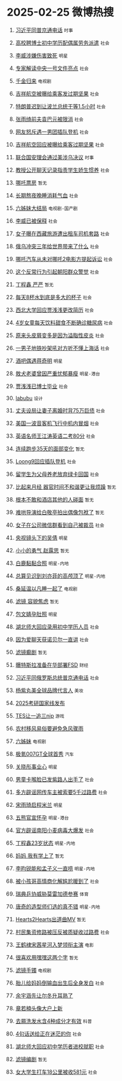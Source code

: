 # 2025-02-25 微博热搜 
1. [习近平同普京通电话](https://m.weibo.cn/search?containerid=100103type%3D1%26t%3D10%26q%3D%23%E4%B9%A0%E8%BF%91%E5%B9%B3%E5%90%8C%E6%99%AE%E4%BA%AC%E9%80%9A%E7%94%B5%E8%AF%9D%23&stream_entry_id=51&isnewpage=1&extparam=seat%3D1%26dgr%3D0%26pos%3D0%26cate%3D10103%26stream_entry_id%3D51%26filter_type%3Drealtimehot%26q%3D%2523%25E4%25B9%25A0%25E8%25BF%2591%25E5%25B9%25B3%25E5%2590%258C%25E6%2599%25AE%25E4%25BA%25AC%25E9%2580%259A%25E7%2594%25B5%25E8%25AF%259D%2523%26c_type%3D51%26display_time%3D1740439242%26pre_seqid%3D17404392426280368808464) `时事` 

2. [高校聘博士初中学历配偶属劳务派遣](https://m.weibo.cn/search?containerid=100103type%3D1%26t%3D10%26q%3D%23%E9%AB%98%E6%A0%A1%E8%81%98%E5%8D%9A%E5%A3%AB%E5%88%9D%E4%B8%AD%E5%AD%A6%E5%8E%86%E9%85%8D%E5%81%B6%E5%B1%9E%E5%8A%B3%E5%8A%A1%E6%B4%BE%E9%81%A3%23&stream_entry_id=31&isnewpage=1&extparam=seat%3D1%26lcate%3D5001%26band_rank%3D1%26filter_type%3Drealtimehot%26q%3D%2523%25E9%25AB%2598%25E6%25A0%25A1%25E8%2581%2598%25E5%258D%259A%25E5%25A3%25AB%25E5%2588%259D%25E4%25B8%25AD%25E5%25AD%25A6%25E5%258E%2586%25E9%2585%258D%25E5%2581%25B6%25E5%25B1%259E%25E5%258A%25B3%25E5%258A%25A1%25E6%25B4%25BE%25E9%2581%25A3%2523%26c_type%3D31%26dgr%3D0%26pos%3D0%26cate%3D5001%26realpos%3D1%26stream_entry_id%3D31%26flag%3D0%26display_time%3D1740439242%26pre_seqid%3D17404392426280368808464) `社会` 

3. [李威涉嫌伤害致死](https://m.weibo.cn/search?containerid=100103type%3D1%26t%3D10%26q%3D%23%E6%9D%8E%E5%A8%81%E6%B6%89%E5%AB%8C%E4%BC%A4%E5%AE%B3%E8%87%B4%E6%AD%BB%23&stream_entry_id=31&isnewpage=1&extparam=seat%3D1%26lcate%3D5001%26band_rank%3D2%26filter_type%3Drealtimehot%26q%3D%2523%25E6%259D%258E%25E5%25A8%2581%25E6%25B6%2589%25E5%25AB%258C%25E4%25BC%25A4%25E5%25AE%25B3%25E8%2587%25B4%25E6%25AD%25BB%2523%26c_type%3D31%26dgr%3D0%26pos%3D1%26cate%3D5001%26realpos%3D2%26stream_entry_id%3D31%26flag%3D2%26display_time%3D1740439242%26pre_seqid%3D17404392426280368808464) `明星` 

4. [专家解读中央一号文件亮点](https://m.weibo.cn/search?containerid=100103type%3D1%26t%3D10%26q%3D%23%E4%B8%93%E5%AE%B6%E8%A7%A3%E8%AF%BB%E4%B8%AD%E5%A4%AE%E4%B8%80%E5%8F%B7%E6%96%87%E4%BB%B6%E4%BA%AE%E7%82%B9%23&stream_entry_id=31&isnewpage=1&extparam=seat%3D1%26lcate%3D5001%26band_rank%3D3%26filter_type%3Drealtimehot%26q%3D%2523%25E4%25B8%2593%25E5%25AE%25B6%25E8%25A7%25A3%25E8%25AF%25BB%25E4%25B8%25AD%25E5%25A4%25AE%25E4%25B8%2580%25E5%258F%25B7%25E6%2596%2587%25E4%25BB%25B6%25E4%25BA%25AE%25E7%2582%25B9%2523%26c_type%3D31%26dgr%3D0%26pos%3D2%26cate%3D5001%26realpos%3D3%26stream_entry_id%3D31%26flag%3D0%26display_time%3D1740439242%26pre_seqid%3D17404392426280368808464) `社会` 

5. [千金归来](https://m.weibo.cn/search?containerid=100103type%3D1%26t%3D10%26q%3D%E5%8D%83%E9%87%91%E5%BD%92%E6%9D%A5&stream_entry_id=31&isnewpage=1&extparam=seat%3D1%26lcate%3D5001%26band_rank%3D4%26filter_type%3Drealtimehot%26q%3D%25E5%258D%2583%25E9%2587%2591%25E5%25BD%2592%25E6%259D%25A5%26c_type%3D31%26dgr%3D0%26pos%3D3%26cate%3D5001%26realpos%3D4%26stream_entry_id%3D31%26flag%3D2%26display_time%3D1740439242%26pre_seqid%3D17404392426280368808464) `电视剧` 

6. [吉祥航空被曝给乘客发过期坚果](https://m.weibo.cn/search?containerid=100103type%3D1%26t%3D10%26q%3D%23%E5%90%89%E7%A5%A5%E8%88%AA%E7%A9%BA%E8%A2%AB%E6%9B%9D%E7%BB%99%E4%B9%98%E5%AE%A2%E5%8F%91%E8%BF%87%E6%9C%9F%E5%9D%9A%E6%9E%9C%23&stream_entry_id=31&isnewpage=1&extparam=seat%3D1%26lcate%3D5001%26band_rank%3D5%26filter_type%3Drealtimehot%26q%3D%2523%25E5%2590%2589%25E7%25A5%25A5%25E8%2588%25AA%25E7%25A9%25BA%25E8%25A2%25AB%25E6%259B%259D%25E7%25BB%2599%25E4%25B9%2598%25E5%25AE%25A2%25E5%258F%2591%25E8%25BF%2587%25E6%259C%259F%25E5%259D%259A%25E6%259E%259C%2523%26c_type%3D31%26dgr%3D0%26pos%3D4%26cate%3D5001%26realpos%3D5%26stream_entry_id%3D31%26flag%3D0%26display_time%3D1740439242%26pre_seqid%3D17404392426280368808464) `社会` 

7. [特朗普迟到让波兰总统干等1.5小时](https://m.weibo.cn/search?containerid=100103type%3D1%26t%3D10%26q%3D%23%E7%89%B9%E6%9C%97%E6%99%AE%E8%BF%9F%E5%88%B0%E8%AE%A9%E6%B3%A2%E5%85%B0%E6%80%BB%E7%BB%9F%E5%B9%B2%E7%AD%891.5%E5%B0%8F%E6%97%B6%23&stream_entry_id=31&isnewpage=1&extparam=seat%3D1%26lcate%3D5001%26band_rank%3D6%26filter_type%3Drealtimehot%26q%3D%2523%25E7%2589%25B9%25E6%259C%2597%25E6%2599%25AE%25E8%25BF%259F%25E5%2588%25B0%25E8%25AE%25A9%25E6%25B3%25A2%25E5%2585%25B0%25E6%2580%25BB%25E7%25BB%259F%25E5%25B9%25B2%25E7%25AD%25891.5%25E5%25B0%258F%25E6%2597%25B6%2523%26c_type%3D31%26dgr%3D0%26pos%3D5%26cate%3D5001%26realpos%3D6%26stream_entry_id%3D31%26flag%3D0%26display_time%3D1740439242%26pre_seqid%3D17404392426280368808464) `社会` 

8. [张雨绮前夫袁巴元被限消](https://m.weibo.cn/search?containerid=100103type%3D1%26t%3D10%26q%3D%23%E5%BC%A0%E9%9B%A8%E7%BB%AE%E5%89%8D%E5%A4%AB%E8%A2%81%E5%B7%B4%E5%85%83%E8%A2%AB%E9%99%90%E6%B6%88%23&stream_entry_id=31&isnewpage=1&extparam=seat%3D1%26lcate%3D5001%26band_rank%3D7%26filter_type%3Drealtimehot%26q%3D%2523%25E5%25BC%25A0%25E9%259B%25A8%25E7%25BB%25AE%25E5%2589%258D%25E5%25A4%25AB%25E8%25A2%2581%25E5%25B7%25B4%25E5%2585%2583%25E8%25A2%25AB%25E9%2599%2590%25E6%25B6%2588%2523%26c_type%3D31%26dgr%3D0%26pos%3D6%26cate%3D5001%26realpos%3D7%26stream_entry_id%3D31%26flag%3D2%26display_time%3D1740439242%26pre_seqid%3D17404392426280368808464) `社会` 

9. [网友怒斥遇一男团插队登机](https://m.weibo.cn/search?containerid=100103type%3D1%26t%3D10%26q%3D%23%E7%BD%91%E5%8F%8B%E6%80%92%E6%96%A5%E9%81%87%E4%B8%80%E7%94%B7%E5%9B%A2%E6%8F%92%E9%98%9F%E7%99%BB%E6%9C%BA%23&stream_entry_id=31&isnewpage=1&extparam=seat%3D1%26lcate%3D5001%26band_rank%3D8%26filter_type%3Drealtimehot%26q%3D%2523%25E7%25BD%2591%25E5%258F%258B%25E6%2580%2592%25E6%2596%25A5%25E9%2581%2587%25E4%25B8%2580%25E7%2594%25B7%25E5%259B%25A2%25E6%258F%2592%25E9%2598%259F%25E7%2599%25BB%25E6%259C%25BA%2523%26c_type%3D31%26dgr%3D0%26pos%3D7%26cate%3D5001%26realpos%3D8%26stream_entry_id%3D31%26flag%3D0%26display_time%3D1740439242%26pre_seqid%3D17404392426280368808464) `社会` 

10. [吉祥航空回应被曝给乘客过期坚果](https://m.weibo.cn/search?containerid=100103type%3D1%26t%3D10%26q%3D%23%E5%90%89%E7%A5%A5%E8%88%AA%E7%A9%BA%E5%9B%9E%E5%BA%94%E8%A2%AB%E6%9B%9D%E7%BB%99%E4%B9%98%E5%AE%A2%E8%BF%87%E6%9C%9F%E5%9D%9A%E6%9E%9C%23&stream_entry_id=31&isnewpage=1&extparam=seat%3D1%26lcate%3D5001%26band_rank%3D9%26filter_type%3Drealtimehot%26q%3D%2523%25E5%2590%2589%25E7%25A5%25A5%25E8%2588%25AA%25E7%25A9%25BA%25E5%259B%259E%25E5%25BA%2594%25E8%25A2%25AB%25E6%259B%259D%25E7%25BB%2599%25E4%25B9%2598%25E5%25AE%25A2%25E8%25BF%2587%25E6%259C%259F%25E5%259D%259A%25E6%259E%259C%2523%26c_type%3D31%26dgr%3D0%26pos%3D8%26cate%3D5001%26realpos%3D9%26stream_entry_id%3D31%26flag%3D0%26display_time%3D1740439242%26pre_seqid%3D17404392426280368808464) `社会` 

11. [联合国安理会通过美涉乌决议](https://m.weibo.cn/search?containerid=100103type%3D1%26t%3D10%26q%3D%23%E8%81%94%E5%90%88%E5%9B%BD%E5%AE%89%E7%90%86%E4%BC%9A%E9%80%9A%E8%BF%87%E7%BE%8E%E6%B6%89%E4%B9%8C%E5%86%B3%E8%AE%AE%23&stream_entry_id=31&isnewpage=1&extparam=seat%3D1%26lcate%3D5001%26band_rank%3D10%26filter_type%3Drealtimehot%26q%3D%2523%25E8%2581%2594%25E5%2590%2588%25E5%259B%25BD%25E5%25AE%2589%25E7%2590%2586%25E4%25BC%259A%25E9%2580%259A%25E8%25BF%2587%25E7%25BE%258E%25E6%25B6%2589%25E4%25B9%258C%25E5%2586%25B3%25E8%25AE%25AE%2523%26c_type%3D31%26dgr%3D0%26pos%3D9%26cate%3D5001%26realpos%3D10%26stream_entry_id%3D31%26flag%3D1%26display_time%3D1740439242%26pre_seqid%3D17404392426280368808464) `时事` 

12. [教授公开聊天记录指责学生娇生惯养](https://m.weibo.cn/search?containerid=100103type%3D1%26t%3D10%26q%3D%23%E6%95%99%E6%8E%88%E5%85%AC%E5%BC%80%E8%81%8A%E5%A4%A9%E8%AE%B0%E5%BD%95%E6%8C%87%E8%B4%A3%E5%AD%A6%E7%94%9F%E5%A8%87%E7%94%9F%E6%83%AF%E5%85%BB%23&stream_entry_id=31&isnewpage=1&extparam=seat%3D1%26lcate%3D5001%26band_rank%3D11%26filter_type%3Drealtimehot%26q%3D%2523%25E6%2595%2599%25E6%258E%2588%25E5%2585%25AC%25E5%25BC%2580%25E8%2581%258A%25E5%25A4%25A9%25E8%25AE%25B0%25E5%25BD%2595%25E6%258C%2587%25E8%25B4%25A3%25E5%25AD%25A6%25E7%2594%259F%25E5%25A8%2587%25E7%2594%259F%25E6%2583%25AF%25E5%2585%25BB%2523%26c_type%3D31%26dgr%3D0%26pos%3D10%26cate%3D5001%26realpos%3D11%26stream_entry_id%3D31%26flag%3D2%26display_time%3D1740439242%26pre_seqid%3D17404392426280368808464) `社会` 

13. [哪吒票房](https://m.weibo.cn/search?containerid=100103type%3D1%26t%3D10%26q%3D%E5%93%AA%E5%90%92%E7%A5%A8%E6%88%BF&stream_entry_id=31&isnewpage=1&extparam=seat%3D1%26lcate%3D5001%26band_rank%3D12%26filter_type%3Drealtimehot%26q%3D%25E5%2593%25AA%25E5%2590%2592%25E7%25A5%25A8%25E6%2588%25BF%26c_type%3D31%26dgr%3D0%26pos%3D11%26cate%3D5001%26realpos%3D12%26stream_entry_id%3D31%26flag%3D2%26display_time%3D1740439242%26pre_seqid%3D17404392426280368808464) `暂无` 

14. [长期熬夜晚睡消耗气血](https://m.weibo.cn/search?containerid=100103type%3D1%26t%3D10%26q%3D%23%E9%95%BF%E6%9C%9F%E7%86%AC%E5%A4%9C%E6%99%9A%E7%9D%A1%E6%B6%88%E8%80%97%E6%B0%94%E8%A1%80%23&stream_entry_id=31&isnewpage=1&extparam=seat%3D1%26lcate%3D5001%26band_rank%3D13%26filter_type%3Drealtimehot%26q%3D%2523%25E9%2595%25BF%25E6%259C%259F%25E7%2586%25AC%25E5%25A4%259C%25E6%2599%259A%25E7%259D%25A1%25E6%25B6%2588%25E8%2580%2597%25E6%25B0%2594%25E8%25A1%2580%2523%26c_type%3D31%26dgr%3D0%26pos%3D12%26cate%3D5001%26realpos%3D13%26stream_entry_id%3D31%26flag%3D0%26display_time%3D1740439242%26pre_seqid%3D17404392426280368808464) `社会` 

15. [六姊妹大结局](https://m.weibo.cn/search?containerid=100103type%3D1%26t%3D10%26q%3D%23%E5%85%AD%E5%A7%8A%E5%A6%B9%E5%A4%A7%E7%BB%93%E5%B1%80%23&stream_entry_id=31&isnewpage=1&extparam=seat%3D1%26lcate%3D5001%26band_rank%3D14%26filter_type%3Drealtimehot%26q%3D%2523%25E5%2585%25AD%25E5%25A7%258A%25E5%25A6%25B9%25E5%25A4%25A7%25E7%25BB%2593%25E5%25B1%2580%2523%26c_type%3D31%26dgr%3D0%26pos%3D13%26cate%3D5001%26realpos%3D14%26stream_entry_id%3D31%26flag%3D0%26display_time%3D1740439242%26pre_seqid%3D17404392426280368808464) `电视剧-国产剧` 

16. [李威已被保释](https://m.weibo.cn/search?containerid=100103type%3D1%26t%3D10%26q%3D%23%E6%9D%8E%E5%A8%81%E5%B7%B2%E8%A2%AB%E4%BF%9D%E9%87%8A%23&stream_entry_id=31&isnewpage=1&extparam=seat%3D1%26lcate%3D5001%26band_rank%3D15%26filter_type%3Drealtimehot%26q%3D%2523%25E6%259D%258E%25E5%25A8%2581%25E5%25B7%25B2%25E8%25A2%25AB%25E4%25BF%259D%25E9%2587%258A%2523%26c_type%3D31%26dgr%3D0%26pos%3D14%26cate%3D5001%26realpos%3D15%26stream_entry_id%3D31%26flag%3D0%26display_time%3D1740439242%26pre_seqid%3D17404392426280368808464) `社会` 

17. [女子曝在西藏旅游遭出租车司机套路](https://m.weibo.cn/search?containerid=100103type%3D1%26t%3D10%26q%3D%23%E5%A5%B3%E5%AD%90%E6%9B%9D%E5%9C%A8%E8%A5%BF%E8%97%8F%E6%97%85%E6%B8%B8%E9%81%AD%E5%87%BA%E7%A7%9F%E8%BD%A6%E5%8F%B8%E6%9C%BA%E5%A5%97%E8%B7%AF%23&stream_entry_id=31&isnewpage=1&extparam=seat%3D1%26lcate%3D5001%26band_rank%3D16%26filter_type%3Drealtimehot%26q%3D%2523%25E5%25A5%25B3%25E5%25AD%2590%25E6%259B%259D%25E5%259C%25A8%25E8%25A5%25BF%25E8%2597%258F%25E6%2597%2585%25E6%25B8%25B8%25E9%2581%25AD%25E5%2587%25BA%25E7%25A7%259F%25E8%25BD%25A6%25E5%258F%25B8%25E6%259C%25BA%25E5%25A5%2597%25E8%25B7%25AF%2523%26c_type%3D31%26dgr%3D0%26pos%3D15%26cate%3D5001%26realpos%3D16%26stream_entry_id%3D31%26flag%3D0%26display_time%3D1740439242%26pre_seqid%3D17404392426280368808464) `社会` 

18. [俄乌冲突三年给世界带来了什么](https://m.weibo.cn/search?containerid=100103type%3D1%26t%3D10%26q%3D%23%E4%BF%84%E4%B9%8C%E5%86%B2%E7%AA%81%E4%B8%89%E5%B9%B4%E7%BB%99%E4%B8%96%E7%95%8C%E5%B8%A6%E6%9D%A5%E4%BA%86%E4%BB%80%E4%B9%88%23&stream_entry_id=31&isnewpage=1&extparam=seat%3D1%26lcate%3D5001%26band_rank%3D17%26filter_type%3Drealtimehot%26q%3D%2523%25E4%25BF%2584%25E4%25B9%258C%25E5%2586%25B2%25E7%25AA%2581%25E4%25B8%2589%25E5%25B9%25B4%25E7%25BB%2599%25E4%25B8%2596%25E7%2595%258C%25E5%25B8%25A6%25E6%259D%25A5%25E4%25BA%2586%25E4%25BB%2580%25E4%25B9%2588%2523%26c_type%3D31%26dgr%3D0%26pos%3D16%26cate%3D5001%26realpos%3D17%26stream_entry_id%3D31%26flag%3D0%26display_time%3D1740439242%26pre_seqid%3D17404392426280368808464) `社会` 

19. [哪吒汽车从未对哪吒2电影方提起诉讼](https://m.weibo.cn/search?containerid=100103type%3D1%26t%3D10%26q%3D%23%E5%93%AA%E5%90%92%E6%B1%BD%E8%BD%A6%E4%BB%8E%E6%9C%AA%E5%AF%B9%E5%93%AA%E5%90%922%E7%94%B5%E5%BD%B1%E6%96%B9%E6%8F%90%E8%B5%B7%E8%AF%89%E8%AE%BC%23&stream_entry_id=31&isnewpage=1&extparam=seat%3D1%26lcate%3D5001%26band_rank%3D18%26filter_type%3Drealtimehot%26q%3D%2523%25E5%2593%25AA%25E5%2590%2592%25E6%25B1%25BD%25E8%25BD%25A6%25E4%25BB%258E%25E6%259C%25AA%25E5%25AF%25B9%25E5%2593%25AA%25E5%2590%25922%25E7%2594%25B5%25E5%25BD%25B1%25E6%2596%25B9%25E6%258F%2590%25E8%25B5%25B7%25E8%25AF%2589%25E8%25AE%25BC%2523%26c_type%3D31%26dgr%3D0%26pos%3D17%26cate%3D5001%26realpos%3D18%26stream_entry_id%3D31%26flag%3D1%26display_time%3D1740439242%26pre_seqid%3D17404392426280368808464) `社会` 

20. [这个反常行为引起朝阳群众警觉](https://m.weibo.cn/search?containerid=100103type%3D1%26t%3D10%26q%3D%23%E8%BF%99%E4%B8%AA%E5%8F%8D%E5%B8%B8%E8%A1%8C%E4%B8%BA%E5%BC%95%E8%B5%B7%E6%9C%9D%E9%98%B3%E7%BE%A4%E4%BC%97%E8%AD%A6%E8%A7%89%23&stream_entry_id=31&isnewpage=1&extparam=seat%3D1%26lcate%3D5001%26band_rank%3D19%26filter_type%3Drealtimehot%26q%3D%2523%25E8%25BF%2599%25E4%25B8%25AA%25E5%258F%258D%25E5%25B8%25B8%25E8%25A1%258C%25E4%25B8%25BA%25E5%25BC%2595%25E8%25B5%25B7%25E6%259C%259D%25E9%2598%25B3%25E7%25BE%25A4%25E4%25BC%2597%25E8%25AD%25A6%25E8%25A7%2589%2523%26c_type%3D31%26dgr%3D0%26pos%3D18%26cate%3D5001%26realpos%3D19%26stream_entry_id%3D31%26flag%3D0%26display_time%3D1740439242%26pre_seqid%3D17404392426280368808464) `社会` 

21. [丁程鑫 严严](https://m.weibo.cn/search?containerid=100103type%3D1%26t%3D10%26q%3D%E4%B8%81%E7%A8%8B%E9%91%AB+%E4%B8%A5%E4%B8%A5&stream_entry_id=31&isnewpage=1&extparam=seat%3D1%26lcate%3D5001%26band_rank%3D20%26filter_type%3Drealtimehot%26q%3D%25E4%25B8%2581%25E7%25A8%258B%25E9%2591%25AB%2520%25E4%25B8%25A5%25E4%25B8%25A5%26c_type%3D31%26dgr%3D0%26pos%3D19%26cate%3D5001%26realpos%3D20%26stream_entry_id%3D31%26flag%3D1%26display_time%3D1740439242%26pre_seqid%3D17404392426280368808464) `暂无` 

22. [每天8杯水到底是多大的杯子](https://m.weibo.cn/search?containerid=100103type%3D1%26t%3D10%26q%3D%23%E6%AF%8F%E5%A4%A98%E6%9D%AF%E6%B0%B4%E5%88%B0%E5%BA%95%E6%98%AF%E5%A4%9A%E5%A4%A7%E7%9A%84%E6%9D%AF%E5%AD%90%23&stream_entry_id=31&isnewpage=1&extparam=seat%3D1%26lcate%3D5001%26band_rank%3D21%26filter_type%3Drealtimehot%26q%3D%2523%25E6%25AF%258F%25E5%25A4%25A98%25E6%259D%25AF%25E6%25B0%25B4%25E5%2588%25B0%25E5%25BA%2595%25E6%2598%25AF%25E5%25A4%259A%25E5%25A4%25A7%25E7%259A%2584%25E6%259D%25AF%25E5%25AD%2590%2523%26c_type%3D31%26dgr%3D0%26pos%3D20%26cate%3D5001%26realpos%3D21%26stream_entry_id%3D31%26flag%3D0%26display_time%3D1740439242%26pre_seqid%3D17404392426280368808464) `社会` 

23. [西北大学回应贾浅浅更改简历](https://m.weibo.cn/search?containerid=100103type%3D1%26t%3D10%26q%3D%23%E8%A5%BF%E5%8C%97%E5%A4%A7%E5%AD%A6%E5%9B%9E%E5%BA%94%E8%B4%BE%E6%B5%85%E6%B5%85%E6%9B%B4%E6%94%B9%E7%AE%80%E5%8E%86%23&stream_entry_id=31&isnewpage=1&extparam=seat%3D1%26lcate%3D5001%26band_rank%3D22%26filter_type%3Drealtimehot%26q%3D%2523%25E8%25A5%25BF%25E5%258C%2597%25E5%25A4%25A7%25E5%25AD%25A6%25E5%259B%259E%25E5%25BA%2594%25E8%25B4%25BE%25E6%25B5%2585%25E6%25B5%2585%25E6%259B%25B4%25E6%2594%25B9%25E7%25AE%2580%25E5%258E%2586%2523%26c_type%3D31%26dgr%3D0%26pos%3D21%26cate%3D5001%26realpos%3D22%26stream_entry_id%3D31%26flag%3D0%26display_time%3D1740439242%26pre_seqid%3D17404392426280368808464) `社会` 

24. [4岁女童每天饮料甜食不断确诊糖尿病](https://m.weibo.cn/search?containerid=100103type%3D1%26t%3D10%26q%3D%234%E5%B2%81%E5%A5%B3%E7%AB%A5%E6%AF%8F%E5%A4%A9%E9%A5%AE%E6%96%99%E7%94%9C%E9%A3%9F%E4%B8%8D%E6%96%AD%E7%A1%AE%E8%AF%8A%E7%B3%96%E5%B0%BF%E7%97%85%23&stream_entry_id=31&isnewpage=1&extparam=seat%3D1%26lcate%3D5001%26band_rank%3D23%26filter_type%3Drealtimehot%26q%3D%25234%25E5%25B2%2581%25E5%25A5%25B3%25E7%25AB%25A5%25E6%25AF%258F%25E5%25A4%25A9%25E9%25A5%25AE%25E6%2596%2599%25E7%2594%259C%25E9%25A3%259F%25E4%25B8%258D%25E6%2596%25AD%25E7%25A1%25AE%25E8%25AF%258A%25E7%25B3%2596%25E5%25B0%25BF%25E7%2597%2585%2523%26c_type%3D31%26dgr%3D0%26pos%3D22%26cate%3D5001%26realpos%3D23%26stream_entry_id%3D31%26flag%3D0%26display_time%3D1740439242%26pre_seqid%3D17404392426280368808464) `社会` 

25. [原来头皮屑变多是因为溢脂性皮炎](https://m.weibo.cn/search?containerid=100103type%3D1%26t%3D10%26q%3D%23%E5%8E%9F%E6%9D%A5%E5%A4%B4%E7%9A%AE%E5%B1%91%E5%8F%98%E5%A4%9A%E6%98%AF%E5%9B%A0%E4%B8%BA%E6%BA%A2%E8%84%82%E6%80%A7%E7%9A%AE%E7%82%8E%23&stream_entry_id=31&isnewpage=1&extparam=seat%3D1%26lcate%3D5001%26band_rank%3D24%26filter_type%3Drealtimehot%26q%3D%2523%25E5%258E%259F%25E6%259D%25A5%25E5%25A4%25B4%25E7%259A%25AE%25E5%25B1%2591%25E5%258F%2598%25E5%25A4%259A%25E6%2598%25AF%25E5%259B%25A0%25E4%25B8%25BA%25E6%25BA%25A2%25E8%2584%2582%25E6%2580%25A7%25E7%259A%25AE%25E7%2582%258E%2523%26c_type%3D31%26dgr%3D0%26pos%3D23%26cate%3D5001%26realpos%3D24%26stream_entry_id%3D31%26flag%3D0%26display_time%3D1740439242%26pre_seqid%3D17404392426280368808464) `社会` 

26. [一男子地铁吵架吼对方听不懂上海话](https://m.weibo.cn/search?containerid=100103type%3D1%26t%3D10%26q%3D%23%E4%B8%80%E7%94%B7%E5%AD%90%E5%9C%B0%E9%93%81%E5%90%B5%E6%9E%B6%E5%90%BC%E5%AF%B9%E6%96%B9%E5%90%AC%E4%B8%8D%E6%87%82%E4%B8%8A%E6%B5%B7%E8%AF%9D%23&stream_entry_id=31&isnewpage=1&extparam=seat%3D1%26lcate%3D5001%26band_rank%3D25%26filter_type%3Drealtimehot%26q%3D%2523%25E4%25B8%2580%25E7%2594%25B7%25E5%25AD%2590%25E5%259C%25B0%25E9%2593%2581%25E5%2590%25B5%25E6%259E%25B6%25E5%2590%25BC%25E5%25AF%25B9%25E6%2596%25B9%25E5%2590%25AC%25E4%25B8%258D%25E6%2587%2582%25E4%25B8%258A%25E6%25B5%25B7%25E8%25AF%259D%2523%26c_type%3D31%26dgr%3D0%26pos%3D24%26cate%3D5001%26realpos%3D25%26stream_entry_id%3D31%26flag%3D0%26display_time%3D1740439242%26pre_seqid%3D17404392426280368808464) `社会` 

27. [酒吧偶遇蒋奇明](https://m.weibo.cn/search?containerid=100103type%3D1%26t%3D10%26q%3D%23%E9%85%92%E5%90%A7%E5%81%B6%E9%81%87%E8%92%8B%E5%A5%87%E6%98%8E%23&stream_entry_id=31&isnewpage=1&extparam=seat%3D1%26lcate%3D5001%26band_rank%3D26%26filter_type%3Drealtimehot%26q%3D%2523%25E9%2585%2592%25E5%2590%25A7%25E5%2581%25B6%25E9%2581%2587%25E8%2592%258B%25E5%25A5%2587%25E6%2598%258E%2523%26c_type%3D31%26dgr%3D0%26pos%3D25%26cate%3D5001%26realpos%3D26%26stream_entry_id%3D31%26flag%3D0%26display_time%3D1740439242%26pre_seqid%3D17404392426280368808464) `明星` 

28. [敖犬老婆曾因严重忧郁暴瘦](https://m.weibo.cn/search?containerid=100103type%3D1%26t%3D10%26q%3D%23%E6%95%96%E7%8A%AC%E8%80%81%E5%A9%86%E6%9B%BE%E5%9B%A0%E4%B8%A5%E9%87%8D%E5%BF%A7%E9%83%81%E6%9A%B4%E7%98%A6%23&stream_entry_id=31&isnewpage=1&extparam=seat%3D1%26lcate%3D5001%26band_rank%3D27%26filter_type%3Drealtimehot%26q%3D%2523%25E6%2595%2596%25E7%258A%25AC%25E8%2580%2581%25E5%25A9%2586%25E6%259B%25BE%25E5%259B%25A0%25E4%25B8%25A5%25E9%2587%258D%25E5%25BF%25A7%25E9%2583%2581%25E6%259A%25B4%25E7%2598%25A6%2523%26c_type%3D31%26dgr%3D0%26pos%3D26%26cate%3D5001%26realpos%3D27%26stream_entry_id%3D31%26flag%3D0%26display_time%3D1740439242%26pre_seqid%3D17404392426280368808464) `明星-港台` 

29. [贾浅浅已博士毕业](https://m.weibo.cn/search?containerid=100103type%3D1%26t%3D10%26q%3D%23%E8%B4%BE%E6%B5%85%E6%B5%85%E5%B7%B2%E5%8D%9A%E5%A3%AB%E6%AF%95%E4%B8%9A%23&stream_entry_id=31&isnewpage=1&extparam=seat%3D1%26lcate%3D5001%26band_rank%3D28%26filter_type%3Drealtimehot%26q%3D%2523%25E8%25B4%25BE%25E6%25B5%2585%25E6%25B5%2585%25E5%25B7%25B2%25E5%258D%259A%25E5%25A3%25AB%25E6%25AF%2595%25E4%25B8%259A%2523%26c_type%3D31%26dgr%3D0%26pos%3D27%26cate%3D5001%26realpos%3D28%26stream_entry_id%3D31%26flag%3D0%26display_time%3D1740439242%26pre_seqid%3D17404392426280368808464) `社会` 

30. [labubu](https://m.weibo.cn/search?containerid=100103type%3D1%26t%3D10%26q%3Dlabubu&stream_entry_id=31&isnewpage=1&extparam=seat%3D1%26lcate%3D5001%26band_rank%3D29%26filter_type%3Drealtimehot%26q%3Dlabubu%26c_type%3D31%26dgr%3D0%26pos%3D28%26cate%3D5001%26realpos%3D29%26stream_entry_id%3D31%26flag%3D0%26display_time%3D1740439242%26pre_seqid%3D17404392426280368808464) `设计` 

31. [丈夫设局让妻子离婚时背75万巨债](https://m.weibo.cn/search?containerid=100103type%3D1%26t%3D10%26q%3D%23%E4%B8%88%E5%A4%AB%E8%AE%BE%E5%B1%80%E8%AE%A9%E5%A6%BB%E5%AD%90%E7%A6%BB%E5%A9%9A%E6%97%B6%E8%83%8C75%E4%B8%87%E5%B7%A8%E5%80%BA%23&stream_entry_id=31&isnewpage=1&extparam=seat%3D1%26lcate%3D5001%26band_rank%3D30%26filter_type%3Drealtimehot%26q%3D%2523%25E4%25B8%2588%25E5%25A4%25AB%25E8%25AE%25BE%25E5%25B1%2580%25E8%25AE%25A9%25E5%25A6%25BB%25E5%25AD%2590%25E7%25A6%25BB%25E5%25A9%259A%25E6%2597%25B6%25E8%2583%258C75%25E4%25B8%2587%25E5%25B7%25A8%25E5%2580%25BA%2523%26c_type%3D31%26dgr%3D0%26pos%3D29%26cate%3D5001%26realpos%3D30%26stream_entry_id%3D31%26flag%3D0%26display_time%3D1740439242%26pre_seqid%3D17404392426280368808464) `社会` 

32. [美国一波音客机飞行中机内冒烟](https://m.weibo.cn/search?containerid=100103type%3D1%26t%3D10%26q%3D%23%E7%BE%8E%E5%9B%BD%E4%B8%80%E6%B3%A2%E9%9F%B3%E5%AE%A2%E6%9C%BA%E9%A3%9E%E8%A1%8C%E4%B8%AD%E6%9C%BA%E5%86%85%E5%86%92%E7%83%9F%23&stream_entry_id=31&isnewpage=1&extparam=seat%3D1%26lcate%3D5001%26band_rank%3D31%26filter_type%3Drealtimehot%26q%3D%2523%25E7%25BE%258E%25E5%259B%25BD%25E4%25B8%2580%25E6%25B3%25A2%25E9%259F%25B3%25E5%25AE%25A2%25E6%259C%25BA%25E9%25A3%259E%25E8%25A1%258C%25E4%25B8%25AD%25E6%259C%25BA%25E5%2586%2585%25E5%2586%2592%25E7%2583%259F%2523%26c_type%3D31%26dgr%3D0%26pos%3D30%26cate%3D5001%26realpos%3D31%26stream_entry_id%3D31%26flag%3D1%26display_time%3D1740439242%26pre_seqid%3D17404392426280368808464) `社会` 

33. [英语名师王江涛英语二考80分](https://m.weibo.cn/search?containerid=100103type%3D1%26t%3D10%26q%3D%23%E8%8B%B1%E8%AF%AD%E5%90%8D%E5%B8%88%E7%8E%8B%E6%B1%9F%E6%B6%9B%E8%8B%B1%E8%AF%AD%E4%BA%8C%E8%80%8380%E5%88%86%23&stream_entry_id=31&isnewpage=1&extparam=seat%3D1%26lcate%3D5001%26band_rank%3D32%26filter_type%3Drealtimehot%26q%3D%2523%25E8%258B%25B1%25E8%25AF%25AD%25E5%2590%258D%25E5%25B8%2588%25E7%258E%258B%25E6%25B1%259F%25E6%25B6%259B%25E8%258B%25B1%25E8%25AF%25AD%25E4%25BA%258C%25E8%2580%258380%25E5%2588%2586%2523%26c_type%3D31%26dgr%3D0%26pos%3D31%26cate%3D5001%26realpos%3D32%26stream_entry_id%3D31%26flag%3D0%26display_time%3D1740439242%26pre_seqid%3D17404392426280368808464) `社会` 

34. [连续跑步35天的面部变化](https://m.weibo.cn/search?containerid=100103type%3D1%26t%3D10%26q%3D%E8%BF%9E%E7%BB%AD%E8%B7%91%E6%AD%A535%E5%A4%A9%E7%9A%84%E9%9D%A2%E9%83%A8%E5%8F%98%E5%8C%96&stream_entry_id=31&isnewpage=1&extparam=seat%3D1%26lcate%3D5001%26band_rank%3D33%26filter_type%3Drealtimehot%26q%3D%25E8%25BF%259E%25E7%25BB%25AD%25E8%25B7%2591%25E6%25AD%25A535%25E5%25A4%25A9%25E7%259A%2584%25E9%259D%25A2%25E9%2583%25A8%25E5%258F%2598%25E5%258C%2596%26c_type%3D31%26dgr%3D0%26pos%3D32%26cate%3D5001%26realpos%3D33%26stream_entry_id%3D31%26flag%3D0%26display_time%3D1740439242%26pre_seqid%3D17404392426280368808464) `暂无` 

35. [Loong9回应插队登机](https://m.weibo.cn/search?containerid=100103type%3D1%26t%3D10%26q%3D%23Loong9%E5%9B%9E%E5%BA%94%E6%8F%92%E9%98%9F%E7%99%BB%E6%9C%BA%23&stream_entry_id=31&isnewpage=1&extparam=seat%3D1%26lcate%3D5001%26band_rank%3D34%26filter_type%3Drealtimehot%26q%3D%2523Loong9%25E5%259B%259E%25E5%25BA%2594%25E6%258F%2592%25E9%2598%259F%25E7%2599%25BB%25E6%259C%25BA%2523%26c_type%3D31%26dgr%3D0%26pos%3D33%26cate%3D5001%26realpos%3D34%26stream_entry_id%3D31%26flag%3D0%26display_time%3D1740439242%26pre_seqid%3D17404392426280368808464) `社会` 

36. [留学生为父母养老放弃绿卡回国](https://m.weibo.cn/search?containerid=100103type%3D1%26t%3D10%26q%3D%23%E7%95%99%E5%AD%A6%E7%94%9F%E4%B8%BA%E7%88%B6%E6%AF%8D%E5%85%BB%E8%80%81%E6%94%BE%E5%BC%83%E7%BB%BF%E5%8D%A1%E5%9B%9E%E5%9B%BD%23&stream_entry_id=31&isnewpage=1&extparam=seat%3D1%26lcate%3D5001%26band_rank%3D35%26filter_type%3Drealtimehot%26q%3D%2523%25E7%2595%2599%25E5%25AD%25A6%25E7%2594%259F%25E4%25B8%25BA%25E7%2588%25B6%25E6%25AF%258D%25E5%2585%25BB%25E8%2580%2581%25E6%2594%25BE%25E5%25BC%2583%25E7%25BB%25BF%25E5%258D%25A1%25E5%259B%259E%25E5%259B%25BD%2523%26c_type%3D31%26dgr%3D0%26pos%3D34%26cate%3D5001%26realpos%3D35%26stream_entry_id%3D31%26flag%3D0%26display_time%3D1740439242%26pre_seqid%3D17404392426280368808464) `社会` 

37. [比起来月经 器官时间不和谐更让我烦躁](https://m.weibo.cn/search?containerid=100103type%3D1%26t%3D10%26q%3D%E6%AF%94%E8%B5%B7%E6%9D%A5%E6%9C%88%E7%BB%8F+%E5%99%A8%E5%AE%98%E6%97%B6%E9%97%B4%E4%B8%8D%E5%92%8C%E8%B0%90%E6%9B%B4%E8%AE%A9%E6%88%91%E7%83%A6%E8%BA%81&stream_entry_id=31&isnewpage=1&extparam=seat%3D1%26lcate%3D5001%26band_rank%3D36%26filter_type%3Drealtimehot%26q%3D%25E6%25AF%2594%25E8%25B5%25B7%25E6%259D%25A5%25E6%259C%2588%25E7%25BB%258F%2520%25E5%2599%25A8%25E5%25AE%2598%25E6%2597%25B6%25E9%2597%25B4%25E4%25B8%258D%25E5%2592%258C%25E8%25B0%2590%25E6%259B%25B4%25E8%25AE%25A9%25E6%2588%2591%25E7%2583%25A6%25E8%25BA%2581%26c_type%3D31%26dgr%3D0%26pos%3D35%26cate%3D5001%26realpos%3D36%26stream_entry_id%3D31%26flag%3D0%26display_time%3D1740439242%26pre_seqid%3D17404392426280368808464) `暂无` 

38. [根本不敢和酒店其他的人碰面](https://m.weibo.cn/search?containerid=100103type%3D1%26t%3D10%26q%3D%E6%A0%B9%E6%9C%AC%E4%B8%8D%E6%95%A2%E5%92%8C%E9%85%92%E5%BA%97%E5%85%B6%E4%BB%96%E7%9A%84%E4%BA%BA%E7%A2%B0%E9%9D%A2&stream_entry_id=31&isnewpage=1&extparam=seat%3D1%26lcate%3D5001%26band_rank%3D37%26filter_type%3Drealtimehot%26q%3D%25E6%25A0%25B9%25E6%259C%25AC%25E4%25B8%258D%25E6%2595%25A2%25E5%2592%258C%25E9%2585%2592%25E5%25BA%2597%25E5%2585%25B6%25E4%25BB%2596%25E7%259A%2584%25E4%25BA%25BA%25E7%25A2%25B0%25E9%259D%25A2%26c_type%3D31%26dgr%3D0%26pos%3D36%26cate%3D5001%26realpos%3D37%26stream_entry_id%3D31%26flag%3D0%26display_time%3D1740439242%26pre_seqid%3D17404392426280368808464) `暂无` 

39. [难哄导演给白敬亭拍出偶像包袱了](https://m.weibo.cn/search?containerid=100103type%3D1%26t%3D10%26q%3D%E9%9A%BE%E5%93%84%E5%AF%BC%E6%BC%94%E7%BB%99%E7%99%BD%E6%95%AC%E4%BA%AD%E6%8B%8D%E5%87%BA%E5%81%B6%E5%83%8F%E5%8C%85%E8%A2%B1%E4%BA%86&stream_entry_id=31&isnewpage=1&extparam=seat%3D1%26lcate%3D5001%26band_rank%3D38%26filter_type%3Drealtimehot%26q%3D%25E9%259A%25BE%25E5%2593%2584%25E5%25AF%25BC%25E6%25BC%2594%25E7%25BB%2599%25E7%2599%25BD%25E6%2595%25AC%25E4%25BA%25AD%25E6%258B%258D%25E5%2587%25BA%25E5%2581%25B6%25E5%2583%258F%25E5%258C%2585%25E8%25A2%25B1%25E4%25BA%2586%26c_type%3D31%26dgr%3D0%26pos%3D37%26cate%3D5001%26realpos%3D38%26stream_entry_id%3D31%26flag%3D0%26display_time%3D1740439242%26pre_seqid%3D17404392426280368808464) `暂无` 

40. [女子在公司微信群看到自己被裁员](https://m.weibo.cn/search?containerid=100103type%3D1%26t%3D10%26q%3D%23%E5%A5%B3%E5%AD%90%E5%9C%A8%E5%85%AC%E5%8F%B8%E5%BE%AE%E4%BF%A1%E7%BE%A4%E7%9C%8B%E5%88%B0%E8%87%AA%E5%B7%B1%E8%A2%AB%E8%A3%81%E5%91%98%23&stream_entry_id=31&isnewpage=1&extparam=seat%3D1%26lcate%3D5001%26band_rank%3D39%26filter_type%3Drealtimehot%26q%3D%2523%25E5%25A5%25B3%25E5%25AD%2590%25E5%259C%25A8%25E5%2585%25AC%25E5%258F%25B8%25E5%25BE%25AE%25E4%25BF%25A1%25E7%25BE%25A4%25E7%259C%258B%25E5%2588%25B0%25E8%2587%25AA%25E5%25B7%25B1%25E8%25A2%25AB%25E8%25A3%2581%25E5%2591%2598%2523%26c_type%3D31%26dgr%3D0%26pos%3D38%26cate%3D5001%26realpos%3D39%26stream_entry_id%3D31%26flag%3D0%26display_time%3D1740439242%26pre_seqid%3D17404392426280368808464) `社会` 

41. [央视镜头下的吴倩](https://m.weibo.cn/search?containerid=100103type%3D1%26t%3D10%26q%3D%E5%A4%AE%E8%A7%86%E9%95%9C%E5%A4%B4%E4%B8%8B%E7%9A%84%E5%90%B4%E5%80%A9&stream_entry_id=31&isnewpage=1&extparam=seat%3D1%26lcate%3D5001%26band_rank%3D40%26filter_type%3Drealtimehot%26q%3D%25E5%25A4%25AE%25E8%25A7%2586%25E9%2595%259C%25E5%25A4%25B4%25E4%25B8%258B%25E7%259A%2584%25E5%2590%25B4%25E5%2580%25A9%26c_type%3D31%26dgr%3D0%26pos%3D39%26cate%3D5001%26realpos%3D40%26stream_entry_id%3D31%26flag%3D0%26display_time%3D1740439242%26pre_seqid%3D17404392426280368808464) `明星` 

42. [小小的勇气 赵露思](https://m.weibo.cn/search?containerid=100103type%3D1%26t%3D10%26q%3D%E5%B0%8F%E5%B0%8F%E7%9A%84%E5%8B%87%E6%B0%94+%E8%B5%B5%E9%9C%B2%E6%80%9D&stream_entry_id=31&isnewpage=1&extparam=seat%3D1%26lcate%3D5001%26band_rank%3D41%26filter_type%3Drealtimehot%26q%3D%25E5%25B0%258F%25E5%25B0%258F%25E7%259A%2584%25E5%258B%2587%25E6%25B0%2594%2520%25E8%25B5%25B5%25E9%259C%25B2%25E6%2580%259D%26c_type%3D31%26dgr%3D0%26pos%3D40%26cate%3D5001%26realpos%3D41%26stream_entry_id%3D31%26flag%3D0%26display_time%3D1740439242%26pre_seqid%3D17404392426280368808464) `暂无` 

43. [白鹿黏黏合照](https://m.weibo.cn/search?containerid=100103type%3D1%26t%3D10%26q%3D%23%E7%99%BD%E9%B9%BF%E9%BB%8F%E9%BB%8F%E5%90%88%E7%85%A7%23&stream_entry_id=31&isnewpage=1&extparam=seat%3D1%26lcate%3D5001%26band_rank%3D42%26filter_type%3Drealtimehot%26q%3D%2523%25E7%2599%25BD%25E9%25B9%25BF%25E9%25BB%258F%25E9%25BB%258F%25E5%2590%2588%25E7%2585%25A7%2523%26c_type%3D31%26dgr%3D0%26pos%3D41%26cate%3D5001%26realpos%3D42%26stream_entry_id%3D31%26flag%3D0%26display_time%3D1740439242%26pre_seqid%3D17404392426280368808464) `明星-内地` 

44. [总算见识到刘亦菲的高颅顶了](https://m.weibo.cn/search?containerid=100103type%3D1%26t%3D10%26q%3D%E6%80%BB%E7%AE%97%E8%A7%81%E8%AF%86%E5%88%B0%E5%88%98%E4%BA%A6%E8%8F%B2%E7%9A%84%E9%AB%98%E9%A2%85%E9%A1%B6%E4%BA%86&stream_entry_id=31&isnewpage=1&extparam=seat%3D1%26lcate%3D5001%26band_rank%3D43%26filter_type%3Drealtimehot%26q%3D%25E6%2580%25BB%25E7%25AE%2597%25E8%25A7%2581%25E8%25AF%2586%25E5%2588%25B0%25E5%2588%2598%25E4%25BA%25A6%25E8%258F%25B2%25E7%259A%2584%25E9%25AB%2598%25E9%25A2%2585%25E9%25A1%25B6%25E4%25BA%2586%26c_type%3D31%26dgr%3D0%26pos%3D42%26cate%3D5001%26realpos%3D43%26stream_entry_id%3D31%26flag%3D0%26display_time%3D1740439242%26pre_seqid%3D17404392426280368808464) `明星-内地` 

45. [桑延温以凡睡一起了](https://m.weibo.cn/search?containerid=100103type%3D1%26t%3D10%26q%3D%23%E6%A1%91%E5%BB%B6%E6%B8%A9%E4%BB%A5%E5%87%A1%E7%9D%A1%E4%B8%80%E8%B5%B7%E4%BA%86%23&stream_entry_id=31&isnewpage=1&extparam=seat%3D1%26lcate%3D5001%26band_rank%3D44%26filter_type%3Drealtimehot%26q%3D%2523%25E6%25A1%2591%25E5%25BB%25B6%25E6%25B8%25A9%25E4%25BB%25A5%25E5%2587%25A1%25E7%259D%25A1%25E4%25B8%2580%25E8%25B5%25B7%25E4%25BA%2586%2523%26c_type%3D31%26dgr%3D0%26pos%3D43%26cate%3D5001%26realpos%3D44%26stream_entry_id%3D31%26flag%3D0%26display_time%3D1740439242%26pre_seqid%3D17404392426280368808464) `电视剧` 

46. [滤镜 容貌焦虑](https://m.weibo.cn/search?containerid=100103type%3D1%26t%3D10%26q%3D%E6%BB%A4%E9%95%9C+%E5%AE%B9%E8%B2%8C%E7%84%A6%E8%99%91&stream_entry_id=31&isnewpage=1&extparam=seat%3D1%26lcate%3D5001%26band_rank%3D45%26filter_type%3Drealtimehot%26q%3D%25E6%25BB%25A4%25E9%2595%259C%2520%25E5%25AE%25B9%25E8%25B2%258C%25E7%2584%25A6%25E8%2599%2591%26c_type%3D31%26dgr%3D0%26pos%3D44%26cate%3D5001%26realpos%3D45%26stream_entry_id%3D31%26flag%3D0%26display_time%3D1740439242%26pre_seqid%3D17404392426280368808464) `暂无` 

47. [包文婧孕肚照](https://m.weibo.cn/search?containerid=100103type%3D1%26t%3D10%26q%3D%23%E5%8C%85%E6%96%87%E5%A9%A7%E5%AD%95%E8%82%9A%E7%85%A7%23&stream_entry_id=31&isnewpage=1&extparam=seat%3D1%26lcate%3D5001%26band_rank%3D46%26filter_type%3Drealtimehot%26q%3D%2523%25E5%258C%2585%25E6%2596%2587%25E5%25A9%25A7%25E5%25AD%2595%25E8%2582%259A%25E7%2585%25A7%2523%26c_type%3D31%26dgr%3D0%26pos%3D45%26cate%3D5001%26realpos%3D46%26stream_entry_id%3D31%26flag%3D0%26display_time%3D1740439242%26pre_seqid%3D17404392426280368808464) `明星` 

48. [湖北师大回应录用初中学历人员](https://m.weibo.cn/search?containerid=100103type%3D1%26t%3D10%26q%3D%23%E6%B9%96%E5%8C%97%E5%B8%88%E5%A4%A7%E5%9B%9E%E5%BA%94%E5%BD%95%E7%94%A8%E5%88%9D%E4%B8%AD%E5%AD%A6%E5%8E%86%E4%BA%BA%E5%91%98%23&stream_entry_id=31&isnewpage=1&extparam=seat%3D1%26lcate%3D5001%26band_rank%3D47%26filter_type%3Drealtimehot%26q%3D%2523%25E6%25B9%2596%25E5%258C%2597%25E5%25B8%2588%25E5%25A4%25A7%25E5%259B%259E%25E5%25BA%2594%25E5%25BD%2595%25E7%2594%25A8%25E5%2588%259D%25E4%25B8%25AD%25E5%25AD%25A6%25E5%258E%2586%25E4%25BA%25BA%25E5%2591%2598%2523%26c_type%3D31%26dgr%3D0%26pos%3D46%26cate%3D5001%26realpos%3D47%26stream_entry_id%3D31%26flag%3D0%26display_time%3D1740439242%26pre_seqid%3D17404392426280368808464) `社会` 

49. [因为爱聊天获诺贝尔一直讲](https://m.weibo.cn/search?containerid=100103type%3D1%26t%3D10%26q%3D%23%E5%9B%A0%E4%B8%BA%E7%88%B1%E8%81%8A%E5%A4%A9%E8%8E%B7%E8%AF%BA%E8%B4%9D%E5%B0%94%E4%B8%80%E7%9B%B4%E8%AE%B2%23&stream_entry_id=31&isnewpage=1&extparam=seat%3D1%26lcate%3D5001%26band_rank%3D48%26filter_type%3Drealtimehot%26q%3D%2523%25E5%259B%25A0%25E4%25B8%25BA%25E7%2588%25B1%25E8%2581%258A%25E5%25A4%25A9%25E8%258E%25B7%25E8%25AF%25BA%25E8%25B4%259D%25E5%25B0%2594%25E4%25B8%2580%25E7%259B%25B4%25E8%25AE%25B2%2523%26c_type%3D31%26dgr%3D0%26pos%3D47%26cate%3D5001%26realpos%3D48%26stream_entry_id%3D31%26flag%3D0%26display_time%3D1740439242%26pre_seqid%3D17404392426280368808464) `社会` 

50. [滤镜癫剧](https://m.weibo.cn/search?containerid=100103type%3D1%26t%3D10%26q%3D%E6%BB%A4%E9%95%9C%E7%99%AB%E5%89%A7&stream_entry_id=31&isnewpage=1&extparam=seat%3D1%26lcate%3D5001%26band_rank%3D49%26filter_type%3Drealtimehot%26q%3D%25E6%25BB%25A4%25E9%2595%259C%25E7%2599%25AB%25E5%2589%25A7%26c_type%3D31%26dgr%3D0%26pos%3D48%26cate%3D5001%26realpos%3D49%26stream_entry_id%3D31%26flag%3D0%26display_time%3D1740439242%26pre_seqid%3D17404392426280368808464) `暂无` 

51. [曝特斯拉准备在华部署FSD](https://m.weibo.cn/search?containerid=100103type%3D1%26t%3D10%26q%3D%23%E6%9B%9D%E7%89%B9%E6%96%AF%E6%8B%89%E5%87%86%E5%A4%87%E5%9C%A8%E5%8D%8E%E9%83%A8%E7%BD%B2FSD%23&stream_entry_id=31&isnewpage=1&extparam=seat%3D1%26lcate%3D5001%26band_rank%3D50%26filter_type%3Drealtimehot%26q%3D%2523%25E6%259B%259D%25E7%2589%25B9%25E6%2596%25AF%25E6%258B%2589%25E5%2587%2586%25E5%25A4%2587%25E5%259C%25A8%25E5%258D%258E%25E9%2583%25A8%25E7%25BD%25B2FSD%2523%26c_type%3D31%26dgr%3D0%26pos%3D49%26cate%3D5001%26realpos%3D50%26stream_entry_id%3D31%26flag%3D1%26display_time%3D1740439242%26pre_seqid%3D17404392426280368808464) `财经` 

52. [习近平同俄罗斯总统普京通电话](https://m.weibo.cn/search?containerid=100103type%3D1%26t%3D10%26q%3D%23%E4%B9%A0%E8%BF%91%E5%B9%B3%E5%90%8C%E4%BF%84%E7%BD%97%E6%96%AF%E6%80%BB%E7%BB%9F%E6%99%AE%E4%BA%AC%E9%80%9A%E7%94%B5%E8%AF%9D%23&stream_entry_id=51&isnewpage=1&extparam=seat%3D1%26cate%3D10103%26q%3D%2523%25E4%25B9%25A0%25E8%25BF%2591%25E5%25B9%25B3%25E5%2590%258C%25E4%25BF%2584%25E7%25BD%2597%25E6%2596%25AF%25E6%2580%25BB%25E7%25BB%259F%25E6%2599%25AE%25E4%25BA%25AC%25E9%2580%259A%25E7%2594%25B5%25E8%25AF%259D%2523%26pos%3D0%26dgr%3D0%26stream_entry_id%3D51%26c_type%3D51%26filter_type%3Drealtimehot%26display_time%3D1740439229%26pre_seqid%3D17404392294880374345679) `社会` 

53. [杨紫丸美全球品牌代言人](https://m.weibo.cn/search?containerid=100103type%3D1%26t%3D10%26q%3D%23%E6%9D%A8%E7%B4%AB%E4%B8%B8%E7%BE%8E%E5%85%A8%E7%90%83%E5%93%81%E7%89%8C%E4%BB%A3%E8%A8%80%E4%BA%BA%23&stream_entry_id=31&isnewpage=1&extparam=seat%3D1%26pos%3D6%26topic_ad%3D1%26c_type%3D31%26cate%3D5001%26lcate%3D5001%26stream_entry_id%3D31%26filter_type%3Drealtimehot%26is_ad_pos%3D1%26q%3D%2523%25E6%259D%25A8%25E7%25B4%25AB%25E4%25B8%25B8%25E7%25BE%258E%25E5%2585%25A8%25E7%2590%2583%25E5%2593%2581%25E7%2589%258C%25E4%25BB%25A3%25E8%25A8%2580%25E4%25BA%25BA%2523%26dgr%3D0%26band_rank%3D7%26adid%3D276857%26display_time%3D1740439202%26pre_seqid%3D17404392025090375020442) `美妆` 

54. [2025考研国家线发布](https://m.weibo.cn/search?containerid=100103type%3D1%26t%3D10%26q%3D%232025%E8%80%83%E7%A0%94%E5%9B%BD%E5%AE%B6%E7%BA%BF%E5%8F%91%E5%B8%83%23&stream_entry_id=31&isnewpage=1&extparam=seat%3D1%26stream_entry_id%3D31%26lcate%3D5001%26flag%3D0%26q%3D%25232025%25E8%2580%2583%25E7%25A0%2594%25E5%259B%25BD%25E5%25AE%25B6%25E7%25BA%25BF%25E5%258F%2591%25E5%25B8%2583%2523%26filter_type%3Drealtimehot%26realpos%3D44%26c_type%3D31%26pos%3D43%26cate%3D5001%26band_rank%3D44%26dgr%3D0%26display_time%3D1740435591%26pre_seqid%3D17404355919680054916)  

55. [TES让一追三nip](https://m.weibo.cn/search?containerid=100103type%3D1%26t%3D10%26q%3D%23TES%E8%AE%A9%E4%B8%80%E8%BF%BD%E4%B8%89nip%23&stream_entry_id=31&isnewpage=1&extparam=seat%3D1%26stream_entry_id%3D31%26lcate%3D5001%26flag%3D0%26q%3D%2523TES%25E8%25AE%25A9%25E4%25B8%2580%25E8%25BF%25BD%25E4%25B8%2589nip%2523%26filter_type%3Drealtimehot%26realpos%3D45%26c_type%3D31%26pos%3D44%26cate%3D5001%26band_rank%3D45%26dgr%3D0%26display_time%3D1740435591%26pre_seqid%3D17404355919680054916) `游戏` 

56. [农村移风易俗要避免急风骤雨](https://m.weibo.cn/search?containerid=100103type%3D1%26t%3D10%26q%3D%23%E5%86%9C%E6%9D%91%E7%A7%BB%E9%A3%8E%E6%98%93%E4%BF%97%E8%A6%81%E9%81%BF%E5%85%8D%E6%80%A5%E9%A3%8E%E9%AA%A4%E9%9B%A8%23&stream_entry_id=31&isnewpage=1&extparam=seat%3D1%26stream_entry_id%3D31%26lcate%3D5001%26flag%3D1%26q%3D%2523%25E5%2586%259C%25E6%259D%2591%25E7%25A7%25BB%25E9%25A3%258E%25E6%2598%2593%25E4%25BF%2597%25E8%25A6%2581%25E9%2581%25BF%25E5%2585%258D%25E6%2580%25A5%25E9%25A3%258E%25E9%25AA%25A4%25E9%259B%25A8%2523%26filter_type%3Drealtimehot%26realpos%3D48%26c_type%3D31%26pos%3D47%26cate%3D5001%26band_rank%3D48%26dgr%3D0%26display_time%3D1740435591%26pre_seqid%3D17404355919680054916)  

57. [六姊妹](https://m.weibo.cn/search?containerid=100103type%3D1%26t%3D10%26q%3D%E5%85%AD%E5%A7%8A%E5%A6%B9&stream_entry_id=31&isnewpage=1&extparam=seat%3D1%26stream_entry_id%3D31%26lcate%3D5001%26flag%3D0%26q%3D%25E5%2585%25AD%25E5%25A7%258A%25E5%25A6%25B9%26filter_type%3Drealtimehot%26realpos%3D49%26c_type%3D31%26pos%3D48%26cate%3D5001%26band_rank%3D49%26dgr%3D0%26display_time%3D1740435591%26pre_seqid%3D17404355919680054916) `电视剧` 

58. [极氪007GT全球首秀](https://m.weibo.cn/search?containerid=100103type%3D1%26t%3D10%26q%3D%23%E6%9E%81%E6%B0%AA007GT%E5%85%A8%E7%90%83%E9%A6%96%E7%A7%80%23&stream_entry_id=31&isnewpage=1&extparam=seat%3D1%26pos%3D6%26c_type%3D31%26band_rank%3D7%26cate%3D5001%26topic_ad%3D1%26is_ad_pos%3D1%26stream_entry_id%3D31%26filter_type%3Drealtimehot%26q%3D%2523%25E6%259E%2581%25E6%25B0%25AA007GT%25E5%2585%25A8%25E7%2590%2583%25E9%25A6%2596%25E7%25A7%2580%2523%26dgr%3D0%26lcate%3D5001%26adid%3D276866%26display_time%3D1740431983%26pre_seqid%3D174043198315903750214147) `汽车` 

59. [关晓彤事业心](https://m.weibo.cn/search?containerid=100103type%3D1%26t%3D10%26q%3D%23%E5%85%B3%E6%99%93%E5%BD%A4%E4%BA%8B%E4%B8%9A%E5%BF%83%23&stream_entry_id=31&isnewpage=1&extparam=seat%3D1%26pos%3D43%26c_type%3D31%26flag%3D0%26band_rank%3D43%26cate%3D5001%26lcate%3D5001%26stream_entry_id%3D31%26q%3D%2523%25E5%2585%25B3%25E6%2599%2593%25E5%25BD%25A4%25E4%25BA%258B%25E4%25B8%259A%25E5%25BF%2583%2523%26dgr%3D0%26realpos%3D43%26filter_type%3Drealtimehot%26display_time%3D1740431983%26pre_seqid%3D174043198315903750214147) `明星` 

60. [男童卡喉脸已发紫路人出手了](https://m.weibo.cn/search?containerid=100103type%3D1%26t%3D10%26q%3D%23%E7%94%B7%E7%AB%A5%E5%8D%A1%E5%96%89%E8%84%B8%E5%B7%B2%E5%8F%91%E7%B4%AB%E8%B7%AF%E4%BA%BA%E5%87%BA%E6%89%8B%E4%BA%86%23&stream_entry_id=31&isnewpage=1&extparam=seat%3D1%26pos%3D44%26c_type%3D31%26flag%3D1%26band_rank%3D44%26cate%3D5001%26lcate%3D5001%26stream_entry_id%3D31%26q%3D%2523%25E7%2594%25B7%25E7%25AB%25A5%25E5%258D%25A1%25E5%2596%2589%25E8%2584%25B8%25E5%25B7%25B2%25E5%258F%2591%25E7%25B4%25AB%25E8%25B7%25AF%25E4%25BA%25BA%25E5%2587%25BA%25E6%2589%258B%25E4%25BA%2586%2523%26dgr%3D0%26realpos%3D44%26filter_type%3Drealtimehot%26display_time%3D1740431983%26pre_seqid%3D174043198315903750214147) `社会` 

61. [多方辟谣网传车主被索要5千过路费](https://m.weibo.cn/search?containerid=100103type%3D1%26t%3D10%26q%3D%23%E5%A4%9A%E6%96%B9%E8%BE%9F%E8%B0%A3%E7%BD%91%E4%BC%A0%E8%BD%A6%E4%B8%BB%E8%A2%AB%E7%B4%A2%E8%A6%815%E5%8D%83%E8%BF%87%E8%B7%AF%E8%B4%B9%23&stream_entry_id=31&isnewpage=1&extparam=seat%3D1%26pos%3D46%26c_type%3D31%26flag%3D0%26band_rank%3D46%26cate%3D5001%26lcate%3D5001%26stream_entry_id%3D31%26q%3D%2523%25E5%25A4%259A%25E6%2596%25B9%25E8%25BE%259F%25E8%25B0%25A3%25E7%25BD%2591%25E4%25BC%25A0%25E8%25BD%25A6%25E4%25B8%25BB%25E8%25A2%25AB%25E7%25B4%25A2%25E8%25A6%25815%25E5%258D%2583%25E8%25BF%2587%25E8%25B7%25AF%25E8%25B4%25B9%2523%26dgr%3D0%26realpos%3D46%26filter_type%3Drealtimehot%26display_time%3D1740431983%26pre_seqid%3D174043198315903750214147) `社会` 

62. [宋雨琦启程米兰](https://m.weibo.cn/search?containerid=100103type%3D1%26t%3D10%26q%3D%23%E5%AE%8B%E9%9B%A8%E7%90%A6%E5%90%AF%E7%A8%8B%E7%B1%B3%E5%85%B0%23&stream_entry_id=31&isnewpage=1&extparam=seat%3D1%26pos%3D49%26c_type%3D31%26flag%3D1%26band_rank%3D49%26cate%3D5001%26lcate%3D5001%26stream_entry_id%3D31%26q%3D%2523%25E5%25AE%258B%25E9%259B%25A8%25E7%2590%25A6%25E5%2590%25AF%25E7%25A8%258B%25E7%25B1%25B3%25E5%2585%25B0%2523%26dgr%3D0%26realpos%3D49%26filter_type%3Drealtimehot%26display_time%3D1740431983%26pre_seqid%3D174043198315903750214147) `明星` 

63. [五熊官宣怀孕](https://m.weibo.cn/search?containerid=100103type%3D1%26t%3D10%26q%3D%23%E4%BA%94%E7%86%8A%E5%AE%98%E5%AE%A3%E6%80%80%E5%AD%95%23&stream_entry_id=31&isnewpage=1&extparam=seat%3D1%26pos%3D50%26c_type%3D31%26flag%3D0%26band_rank%3D50%26cate%3D5001%26lcate%3D5001%26stream_entry_id%3D31%26q%3D%2523%25E4%25BA%2594%25E7%2586%258A%25E5%25AE%2598%25E5%25AE%25A3%25E6%2580%2580%25E5%25AD%2595%2523%26dgr%3D0%26realpos%3D50%26filter_type%3Drealtimehot%26display_time%3D1740431983%26pre_seqid%3D174043198315903750214147) `明星-港台` 

64. [官方辟谣南阳小麦病毒大爆发](https://m.weibo.cn/search?containerid=100103type%3D1%26t%3D10%26q%3D%23%E5%AE%98%E6%96%B9%E8%BE%9F%E8%B0%A3%E5%8D%97%E9%98%B3%E5%B0%8F%E9%BA%A6%E7%97%85%E6%AF%92%E5%A4%A7%E7%88%86%E5%8F%91%23&stream_entry_id=31&isnewpage=1&extparam=seat%3D1%26adid%3D276847%26c_type%3D31%26cate%3D5001%26pos%3D6%26lcate%3D5001%26band_rank%3D7%26stream_entry_id%3D31%26is_ad_pos%3D1%26q%3D%2523%25E5%25AE%2598%25E6%2596%25B9%25E8%25BE%259F%25E8%25B0%25A3%25E5%258D%2597%25E9%2598%25B3%25E5%25B0%258F%25E9%25BA%25A6%25E7%2597%2585%25E6%25AF%2592%25E5%25A4%25A7%25E7%2588%2586%25E5%258F%2591%2523%26dgr%3D0%26filter_type%3Drealtimehot%26display_time%3D1740431956%26pre_seqid%3D17404319560840355364757) `社会` 

65. [丁程鑫23岁状态](https://m.weibo.cn/search?containerid=100103type%3D1%26t%3D10%26q%3D%23%E4%B8%81%E7%A8%8B%E9%91%AB23%E5%B2%81%E7%8A%B6%E6%80%81%23&stream_entry_id=31&isnewpage=1&extparam=seat%3D1%26dgr%3D0%26filter_type%3Drealtimehot%26realpos%3D43%26c_type%3D31%26cate%3D5001%26lcate%3D5001%26band_rank%3D43%26flag%3D0%26pos%3D42%26stream_entry_id%3D31%26q%3D%2523%25E4%25B8%2581%25E7%25A8%258B%25E9%2591%25AB23%25E5%25B2%2581%25E7%258A%25B6%25E6%2580%2581%2523%26display_time%3D1740428630%26pre_seqid%3D17404286303820372239467) `明星-内地` 

66. [妈妈 我有学上了](https://m.weibo.cn/search?containerid=100103type%3D1%26t%3D10%26q%3D%E5%A6%88%E5%A6%88+%E6%88%91%E6%9C%89%E5%AD%A6%E4%B8%8A%E4%BA%86&stream_entry_id=31&isnewpage=1&extparam=seat%3D1%26dgr%3D0%26filter_type%3Drealtimehot%26realpos%3D47%26c_type%3D31%26cate%3D5001%26lcate%3D5001%26band_rank%3D47%26flag%3D0%26pos%3D46%26stream_entry_id%3D31%26q%3D%25E5%25A6%2588%25E5%25A6%2588%2520%25E6%2588%2591%25E6%259C%2589%25E5%25AD%25A6%25E4%25B8%258A%25E4%25BA%2586%26display_time%3D1740428630%26pre_seqid%3D17404286303820372239467) `暂无` 

67. [李昀锐能和孟子义一直唠](https://m.weibo.cn/search?containerid=100103type%3D1%26t%3D10%26q%3D%E6%9D%8E%E6%98%80%E9%94%90%E8%83%BD%E5%92%8C%E5%AD%9F%E5%AD%90%E4%B9%89%E4%B8%80%E7%9B%B4%E5%94%A0&stream_entry_id=31&isnewpage=1&extparam=seat%3D1%26dgr%3D0%26filter_type%3Drealtimehot%26realpos%3D50%26c_type%3D31%26cate%3D5001%26lcate%3D5001%26band_rank%3D50%26flag%3D0%26pos%3D49%26stream_entry_id%3D31%26q%3D%25E6%259D%258E%25E6%2598%2580%25E9%2594%2590%25E8%2583%25BD%25E5%2592%258C%25E5%25AD%259F%25E5%25AD%2590%25E4%25B9%2589%25E4%25B8%2580%25E7%259B%25B4%25E5%2594%25A0%26display_time%3D1740428630%26pre_seqid%3D17404286303820372239467) `明星-内地` 

68. [被小孩哥高情商化解尴尬暖到了](https://m.weibo.cn/search?containerid=100103type%3D1%26t%3D10%26q%3D%23%E8%A2%AB%E5%B0%8F%E5%AD%A9%E5%93%A5%E9%AB%98%E6%83%85%E5%95%86%E5%8C%96%E8%A7%A3%E5%B0%B4%E5%B0%AC%E6%9A%96%E5%88%B0%E4%BA%86%23&stream_entry_id=31&isnewpage=1&extparam=seat%3D1%26filter_type%3Drealtimehot%26flag%3D1%26pos%3D47%26band_rank%3D48%26cate%3D5001%26c_type%3D31%26stream_entry_id%3D31%26realpos%3D48%26q%3D%2523%25E8%25A2%25AB%25E5%25B0%258F%25E5%25AD%25A9%25E5%2593%25A5%25E9%25AB%2598%25E6%2583%2585%25E5%2595%2586%25E5%258C%2596%25E8%25A7%25A3%25E5%25B0%25B4%25E5%25B0%25AC%25E6%259A%2596%25E5%2588%25B0%25E4%25BA%2586%2523%26lcate%3D5001%26dgr%3D0%26display_time%3D1740424694%26pre_seqid%3D17404246944420369478374) `社会` 

69. [瑞典乒协威胁莫雷加德参赛](https://m.weibo.cn/search?containerid=100103type%3D1%26t%3D10%26q%3D%23%E7%91%9E%E5%85%B8%E4%B9%92%E5%8D%8F%E5%A8%81%E8%83%81%E8%8E%AB%E9%9B%B7%E5%8A%A0%E5%BE%B7%E5%8F%82%E8%B5%9B%23&stream_entry_id=31&isnewpage=1&extparam=seat%3D1%26filter_type%3Drealtimehot%26flag%3D0%26pos%3D48%26band_rank%3D49%26cate%3D5001%26c_type%3D31%26stream_entry_id%3D31%26realpos%3D49%26q%3D%2523%25E7%2591%259E%25E5%2585%25B8%25E4%25B9%2592%25E5%258D%258F%25E5%25A8%2581%25E8%2583%2581%25E8%258E%25AB%25E9%259B%25B7%25E5%258A%25A0%25E5%25BE%25B7%25E5%258F%2582%25E8%25B5%259B%2523%26lcate%3D5001%26dgr%3D0%26display_time%3D1740424694%26pre_seqid%3D17404246944420369478374) `体育` 

70. [唐奇的造型师们选的真不错](https://m.weibo.cn/search?containerid=100103type%3D1%26t%3D10%26q%3D%E5%94%90%E5%A5%87%E7%9A%84%E9%80%A0%E5%9E%8B%E5%B8%88%E4%BB%AC%E9%80%89%E7%9A%84%E7%9C%9F%E4%B8%8D%E9%94%99&stream_entry_id=31&isnewpage=1&extparam=seat%3D1%26dgr%3D0%26cate%3D5001%26lcate%3D5001%26pos%3D48%26c_type%3D31%26flag%3D1%26band_rank%3D48%26realpos%3D48%26filter_type%3Drealtimehot%26stream_entry_id%3D31%26q%3D%25E5%2594%2590%25E5%25A5%2587%25E7%259A%2584%25E9%2580%25A0%25E5%259E%258B%25E5%25B8%2588%25E4%25BB%25AC%25E9%2580%2589%25E7%259A%2584%25E7%259C%259F%25E4%25B8%258D%25E9%2594%2599%26display_time%3D1740421778%26pre_seqid%3D174042177886103750299109) `明星-内地` 

71. [Hearts2Hearts出道曲MV](https://m.weibo.cn/search?containerid=100103type%3D1%26t%3D10%26q%3DHearts2Hearts%E5%87%BA%E9%81%93%E6%9B%B2MV&stream_entry_id=31&isnewpage=1&extparam=seat%3D1%26dgr%3D0%26cate%3D5001%26lcate%3D5001%26pos%3D49%26c_type%3D31%26flag%3D1%26band_rank%3D49%26realpos%3D49%26filter_type%3Drealtimehot%26stream_entry_id%3D31%26q%3DHearts2Hearts%25E5%2587%25BA%25E9%2581%2593%25E6%259B%25B2MV%26display_time%3D1740421778%26pre_seqid%3D174042177886103750299109) `暂无` 

72. [村民集资修路被压反被质疑收过路费](https://m.weibo.cn/search?containerid=100103type%3D1%26t%3D10%26q%3D%23%E6%9D%91%E6%B0%91%E9%9B%86%E8%B5%84%E4%BF%AE%E8%B7%AF%E8%A2%AB%E5%8E%8B%E5%8F%8D%E8%A2%AB%E8%B4%A8%E7%96%91%E6%94%B6%E8%BF%87%E8%B7%AF%E8%B4%B9%23&stream_entry_id=31&isnewpage=1&extparam=seat%3D1%26flag%3D0%26filter_type%3Drealtimehot%26c_type%3D31%26pos%3D23%26cate%3D5001%26dgr%3D0%26band_rank%3D24%26stream_entry_id%3D31%26realpos%3D24%26lcate%3D5001%26q%3D%2523%25E6%259D%2591%25E6%25B0%2591%25E9%259B%2586%25E8%25B5%2584%25E4%25BF%25AE%25E8%25B7%25AF%25E8%25A2%25AB%25E5%258E%258B%25E5%258F%258D%25E8%25A2%25AB%25E8%25B4%25A8%25E7%2596%2591%25E6%2594%25B6%25E8%25BF%2587%25E8%25B7%25AF%25E8%25B4%25B9%2523%26display_time%3D1740417477%26pre_seqid%3D17404174776559365470763) `社会` 

73. [王鹤棣宋茜星河入梦领衔主演](https://m.weibo.cn/search?containerid=100103type%3D1%26t%3D10%26q%3D%E7%8E%8B%E9%B9%A4%E6%A3%A3%E5%AE%8B%E8%8C%9C%E6%98%9F%E6%B2%B3%E5%85%A5%E6%A2%A6%E9%A2%86%E8%A1%94%E4%B8%BB%E6%BC%94&stream_entry_id=31&isnewpage=1&extparam=seat%3D1%26flag%3D1%26filter_type%3Drealtimehot%26c_type%3D31%26pos%3D39%26cate%3D5001%26dgr%3D0%26band_rank%3D40%26stream_entry_id%3D31%26realpos%3D40%26lcate%3D5001%26q%3D%25E7%258E%258B%25E9%25B9%25A4%25E6%25A3%25A3%25E5%25AE%258B%25E8%258C%259C%25E6%2598%259F%25E6%25B2%25B3%25E5%2585%25A5%25E6%25A2%25A6%25E9%25A2%2586%25E8%25A1%2594%25E4%25B8%25BB%25E6%25BC%2594%26display_time%3D1740417477%26pre_seqid%3D17404174776559365470763) `电影` 

74. [很喜欢用嘿嘿这两个字](https://m.weibo.cn/search?containerid=100103type%3D1%26t%3D10%26q%3D%E5%BE%88%E5%96%9C%E6%AC%A2%E7%94%A8%E5%98%BF%E5%98%BF%E8%BF%99%E4%B8%A4%E4%B8%AA%E5%AD%97&stream_entry_id=31&isnewpage=1&extparam=seat%3D1%26flag%3D0%26filter_type%3Drealtimehot%26c_type%3D31%26pos%3D40%26cate%3D5001%26dgr%3D0%26band_rank%3D41%26stream_entry_id%3D31%26realpos%3D41%26lcate%3D5001%26q%3D%25E5%25BE%2588%25E5%2596%259C%25E6%25AC%25A2%25E7%2594%25A8%25E5%2598%25BF%25E5%2598%25BF%25E8%25BF%2599%25E4%25B8%25A4%25E4%25B8%25AA%25E5%25AD%2597%26display_time%3D1740417477%26pre_seqid%3D17404174776559365470763) `暂无` 

75. [滤镜手镯](https://m.weibo.cn/search?containerid=100103type%3D1%26t%3D10%26q%3D%E6%BB%A4%E9%95%9C%E6%89%8B%E9%95%AF&stream_entry_id=31&isnewpage=1&extparam=seat%3D1%26flag%3D0%26filter_type%3Drealtimehot%26c_type%3D31%26pos%3D44%26cate%3D5001%26dgr%3D0%26band_rank%3D45%26stream_entry_id%3D31%26realpos%3D45%26lcate%3D5001%26q%3D%25E6%25BB%25A4%25E9%2595%259C%25E6%2589%258B%25E9%2595%25AF%26display_time%3D1740417477%26pre_seqid%3D17404174776559365470763) `电视剧` 

76. [胎儿给妈妈倒输血出生后全身发白](https://m.weibo.cn/search?containerid=100103type%3D1%26t%3D10%26q%3D%23%E8%83%8E%E5%84%BF%E7%BB%99%E5%A6%88%E5%A6%88%E5%80%92%E8%BE%93%E8%A1%80%E5%87%BA%E7%94%9F%E5%90%8E%E5%85%A8%E8%BA%AB%E5%8F%91%E7%99%BD%23&stream_entry_id=31&isnewpage=1&extparam=seat%3D1%26flag%3D0%26filter_type%3Drealtimehot%26c_type%3D31%26pos%3D46%26cate%3D5001%26dgr%3D0%26band_rank%3D47%26stream_entry_id%3D31%26realpos%3D47%26lcate%3D5001%26q%3D%2523%25E8%2583%258E%25E5%2584%25BF%25E7%25BB%2599%25E5%25A6%2588%25E5%25A6%2588%25E5%2580%2592%25E8%25BE%2593%25E8%25A1%2580%25E5%2587%25BA%25E7%2594%259F%25E5%2590%258E%25E5%2585%25A8%25E8%25BA%25AB%25E5%258F%2591%25E7%2599%25BD%2523%26display_time%3D1740417477%26pre_seqid%3D17404174776559365470763) `社会` 

77. [余宇涵先让尔冬升耳熟了](https://m.weibo.cn/search?containerid=100103type%3D1%26t%3D10%26q%3D%E4%BD%99%E5%AE%87%E6%B6%B5%E5%85%88%E8%AE%A9%E5%B0%94%E5%86%AC%E5%8D%87%E8%80%B3%E7%86%9F%E4%BA%86&stream_entry_id=31&isnewpage=1&extparam=seat%3D1%26flag%3D0%26filter_type%3Drealtimehot%26c_type%3D31%26pos%3D47%26cate%3D5001%26dgr%3D0%26band_rank%3D48%26stream_entry_id%3D31%26realpos%3D48%26lcate%3D5001%26q%3D%25E4%25BD%2599%25E5%25AE%2587%25E6%25B6%25B5%25E5%2585%2588%25E8%25AE%25A9%25E5%25B0%2594%25E5%2586%25AC%25E5%258D%2587%25E8%2580%25B3%25E7%2586%259F%25E4%25BA%2586%26display_time%3D1740417477%26pre_seqid%3D17404174776559365470763)  

78. [章若楠头像大户上新](https://m.weibo.cn/search?containerid=100103type%3D1%26t%3D10%26q%3D%23%E7%AB%A0%E8%8B%A5%E6%A5%A0%E5%A4%B4%E5%83%8F%E5%A4%A7%E6%88%B7%E4%B8%8A%E6%96%B0%23&stream_entry_id=31&isnewpage=1&extparam=seat%3D1%26flag%3D0%26filter_type%3Drealtimehot%26c_type%3D31%26pos%3D48%26cate%3D5001%26dgr%3D0%26band_rank%3D49%26stream_entry_id%3D31%26realpos%3D49%26lcate%3D5001%26q%3D%2523%25E7%25AB%25A0%25E8%258B%25A5%25E6%25A5%25A0%25E5%25A4%25B4%25E5%2583%258F%25E5%25A4%25A7%25E6%2588%25B7%25E4%25B8%258A%25E6%2596%25B0%2523%26display_time%3D1740417477%26pre_seqid%3D17404174776559365470763)  

79. [去屑洗发水含4种成分才有效](https://m.weibo.cn/search?containerid=100103type%3D1%26t%3D10%26q%3D%23%E5%8E%BB%E5%B1%91%E6%B4%97%E5%8F%91%E6%B0%B4%E5%90%AB4%E7%A7%8D%E6%88%90%E5%88%86%E6%89%8D%E6%9C%89%E6%95%88%23&stream_entry_id=31&isnewpage=1&extparam=seat%3D1%26cate%3D5001%26pos%3D40%26stream_entry_id%3D31%26lcate%3D5001%26band_rank%3D41%26flag%3D1%26realpos%3D41%26q%3D%2523%25E5%258E%25BB%25E5%25B1%2591%25E6%25B4%2597%25E5%258F%2591%25E6%25B0%25B4%25E5%2590%25AB4%25E7%25A7%258D%25E6%2588%2590%25E5%2588%2586%25E6%2589%258D%25E6%259C%2589%25E6%2595%2588%2523%26dgr%3D0%26c_type%3D31%26filter_type%3Drealtimehot%26display_time%3D1740414498%26pre_seqid%3D174041449843303769930142) `科普` 

80. [4句话送给正在迷茫的你](https://m.weibo.cn/search?containerid=100103type%3D1%26t%3D10%26q%3D%234%E5%8F%A5%E8%AF%9D%E9%80%81%E7%BB%99%E6%AD%A3%E5%9C%A8%E8%BF%B7%E8%8C%AB%E7%9A%84%E4%BD%A0%23&stream_entry_id=31&isnewpage=1&extparam=seat%3D1%26cate%3D5001%26pos%3D41%26stream_entry_id%3D31%26lcate%3D5001%26band_rank%3D42%26flag%3D1%26realpos%3D42%26q%3D%25234%25E5%258F%25A5%25E8%25AF%259D%25E9%2580%2581%25E7%25BB%2599%25E6%25AD%25A3%25E5%259C%25A8%25E8%25BF%25B7%25E8%258C%25AB%25E7%259A%2584%25E4%25BD%25A0%2523%26dgr%3D0%26c_type%3D31%26filter_type%3Drealtimehot%26display_time%3D1740414498%26pre_seqid%3D174041449843303769930142) `社会` 

81. [湖北师大回应初中学历者进校就职](https://m.weibo.cn/search?containerid=100103type%3D1%26t%3D10%26q%3D%23%E6%B9%96%E5%8C%97%E5%B8%88%E5%A4%A7%E5%9B%9E%E5%BA%94%E5%88%9D%E4%B8%AD%E5%AD%A6%E5%8E%86%E8%80%85%E8%BF%9B%E6%A0%A1%E5%B0%B1%E8%81%8C%23&stream_entry_id=31&isnewpage=1&extparam=seat%3D1%26cate%3D5001%26pos%3D44%26stream_entry_id%3D31%26lcate%3D5001%26band_rank%3D45%26flag%3D0%26realpos%3D45%26q%3D%2523%25E6%25B9%2596%25E5%258C%2597%25E5%25B8%2588%25E5%25A4%25A7%25E5%259B%259E%25E5%25BA%2594%25E5%2588%259D%25E4%25B8%25AD%25E5%25AD%25A6%25E5%258E%2586%25E8%2580%2585%25E8%25BF%259B%25E6%25A0%25A1%25E5%25B0%25B1%25E8%2581%258C%2523%26dgr%3D0%26c_type%3D31%26filter_type%3Drealtimehot%26display_time%3D1740414498%26pre_seqid%3D174041449843303769930142) `社会` 

82. [滤镜编剧](https://m.weibo.cn/search?containerid=100103type%3D1%26t%3D10%26q%3D%E6%BB%A4%E9%95%9C%E7%BC%96%E5%89%A7&stream_entry_id=31&isnewpage=1&extparam=seat%3D1%26cate%3D5001%26pos%3D48%26stream_entry_id%3D31%26lcate%3D5001%26band_rank%3D49%26flag%3D0%26realpos%3D49%26q%3D%25E6%25BB%25A4%25E9%2595%259C%25E7%25BC%2596%25E5%2589%25A7%26dgr%3D0%26c_type%3D31%26filter_type%3Drealtimehot%26display_time%3D1740414498%26pre_seqid%3D174041449843303769930142) `暂无` 

83. [女大学生打车18公里被收581元](https://m.weibo.cn/search?containerid=100103type%3D1%26t%3D10%26q%3D%23%E5%A5%B3%E5%A4%A7%E5%AD%A6%E7%94%9F%E6%89%93%E8%BD%A618%E5%85%AC%E9%87%8C%E8%A2%AB%E6%94%B6581%E5%85%83%23&stream_entry_id=31&isnewpage=1&extparam=seat%3D1%26pos%3D49%26filter_type%3Drealtimehot%26c_type%3D31%26cate%3D5001%26q%3D%2523%25E5%25A5%25B3%25E5%25A4%25A7%25E5%25AD%25A6%25E7%2594%259F%25E6%2589%2593%25E8%25BD%25A618%25E5%2585%25AC%25E9%2587%258C%25E8%25A2%25AB%25E6%2594%25B6581%25E5%2585%2583%2523%26flag%3D0%26stream_entry_id%3D31%26dgr%3D0%26band_rank%3D50%26lcate%3D5001%26realpos%3D50%26display_time%3D1740414456%26pre_seqid%3D1740414456744039665626) `社会` 
